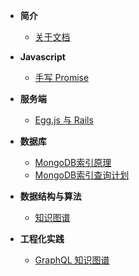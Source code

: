 
- **简介**
  * [关于文档](README.md)

- **Javascript**
  * [手写 Promise](server/promise.md)

- **服务端**
  * [Egg.js 与 Rails](server/egg-rails.md)

- **数据库**
  * [MongoDB索引原理](db/mongodb-index.md)
  * [MongoDB索引查询计划](db/mongodb-index-query-plan.md)

- **数据结构与算法**
  * [知识图谱](algorithms/DataStructureAndAlgorithm.md)

- **工程化实践**
  * [GraphQL 知识图谱](experience/graphql.md)